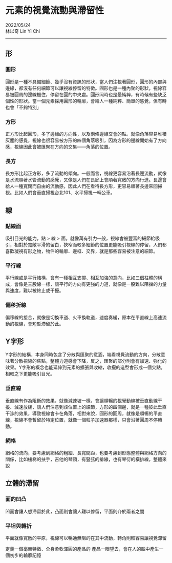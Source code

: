 
# 元素的視覺流動與滯留性

2022/05/24  
林以奇 Lin Yi Chi

---

## 形
### 圓形
圓形是一種不具備細節、幾乎沒有資訊的形狀，當人們注視著圓形，圓形的內部與邊緣，都沒有任何細節可以讓視線停留的特徵。圓形也是一種內聚的形狀，視線容易被圓周的邊線框住，停留在圓的中央處。圓形同時也是最純粹，有時候有些缺乏個性的形狀。當一個元素採用圓形的輪廓，會給人一種純粹、簡單的感覺，但有時也會「不夠特別」

### 方形
正方形比起圓形，多了邊緣的方向性，以及兩條邊緣交會的點。就像角落容易堆積灰塵的感覺，視線也很容易被方形的四個角落吸引，因為方形的邊線開始有了方向感，視線因此會被匯聚在方向的交集——角落的位置。

### 長方
長方形比起正方形，多了流動的傾向。一般而言，視線更容易沿著長邊流動，就像是水流順著水管流動的感覺，又像是人們在長廊上會順著寬敞的方向行進。長邊會給人一種寬闊而自由的流動感，因此人們在看待長方形，更容易順著長邊來回掃視。比如人們會垂直掃視台北101、水平掃視一輛公車。

## 線

### 點線面
吸引目光的能力，點 > 線 > 面。就像萬有引力一般，視線會被豐富的細節給吸引，相對於寬敞平滑的留白，狹窄而較多細節的位置更能吸引視線的停留，人們都喜歡凝視有形之物，物件的輪廓、邊框、交界，就是那些容易被注意的細節。

### 平行線
平行線或是平行結構，會有一種相互支撐、相互加強的意向，比如三個柱體的構成，會像是三股線一樣，讓平行的方向有更強的力道，就像是一股難以阻擋的力量與速度，難以被終止或干擾。

### 偏移折線
偏移線的接合，就像是切換車道、火車換軌道，速度奏緩，原本在平直線上高速流動的視線，會短暫滯留於此。

## Y字形
Y字形的結構，本身同時包含了分散與匯聚的意涵，端看視覺流動的方向，分散意味著分散視線的焦點，整體力道感會下降，反之，匯聚的部分則會有加速、強化的效果。Y字形的概念也能延伸到元素的擴張與收縮，收攏的造型會形成一個尖點，相較之下更能吸引目光。

### 垂直線
垂直線有作為阻斷的效果，就像減速坡一樣，會讓順暢的視覺動線被垂直動線干擾、減速放緩，讓人們注意到該位置上的細節，方形的四個邊，就是一種彼此垂直干涉的效果，導致視線會卡在角落，相對來說，圓形的圓周，就像是順暢的平直線，視線不會暫留於特定位置，就像一個粒子加速器那樣，只會沿著圓周不停轉動。

### 網格
網格的流向，要考慮到網格的粗細、長寬間距，也要考慮到形態整體與網格方向的關係，比如樓梯的扶手，吉他的琴頸，有豎弦的排線，也有琴衍的橫排線，整體來說

## 立體的滯留
### 面的凹凸
凹面會讓人想滯留於此，凸面則會讓人難以停留，平面則介於兩者之間

### 平坦與轉折
平面就像寬敞的平原，視線可以暢通無阻的在其中流動，轉角則較容易讓視覺滯留



定義一個毫無特徵、全身柔軟渾圓的產品的
產品一眼望去，會在人的腦中產生一個初步的輪廓記憶


